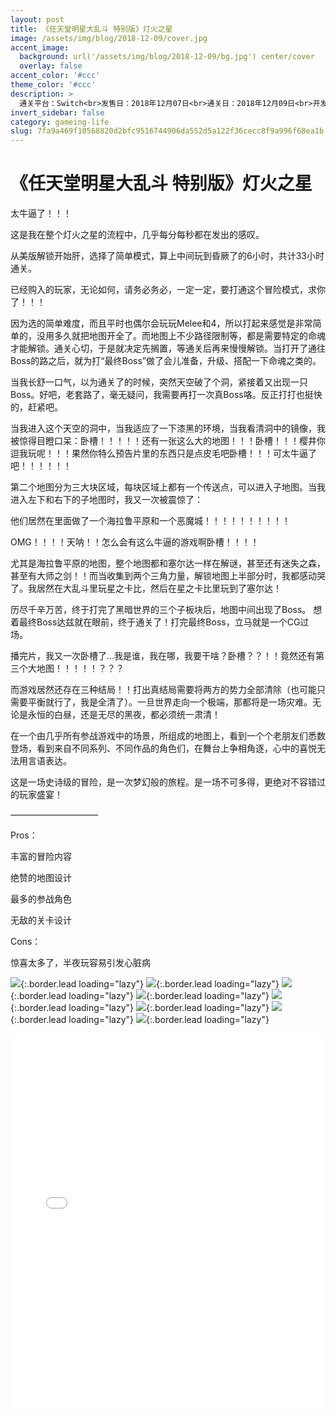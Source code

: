 ```yaml
---
layout: post
title: 《任天堂明星大乱斗 特别版》灯火之星
image: /assets/img/blog/2018-12-09/cover.jpg
accent_image: 
  background: url('/assets/img/blog/2018-12-09/bg.jpg') center/cover
  overlay: false
accent_color: '#ccc'
theme_color: '#ccc'
description: >
  通关平台：Switch<br>发售日：2018年12月07日<br>通关日：2018年12月09日<br>开发商：Sora, 万代南梦宫<br>发行商：Nintendo
invert_sidebar: false
category: gameing-life
slug: 7fa9a469f10568820d2bfc9516744906da552d5a122f36cecc8f9a996f68ea1b
---
```


# 《任天堂明星大乱斗 特别版》灯火之星

太牛逼了！！！

这是我在整个灯火之星的流程中，几乎每分每秒都在发出的感叹。

从美版解锁开始肝，选择了简单模式，算上中间玩到昏厥了的6小时，共计33小时通关。

已经购入的玩家，无论如何，请务必务必，一定一定，要打通这个冒险模式，求你了！！！

因为选的简单难度，而且平时也偶尔会玩玩Melee和4，所以打起来感觉是非常简单的，没用多久就把地图开全了。而地图上不少路径限制等，都是需要特定的命魂才能解锁。通关心切，于是就决定先搁置，等通关后再来慢慢解锁。当打开了通往Boss的路之后，就为打“最终Boss”做了会儿准备，升级、搭配一下命魂之类的。

当我长舒一口气，以为通关了的时候，突然天空破了个洞，紧接着又出现一只Boss。好吧，老套路了，毫无疑问，我需要再打一次真Boss咯。反正打打也挺快的，赶紧吧。

当我进入这个天空的洞中，当我适应了一下漆黑的环境，当我看清洞中的镜像，我被惊得目瞪口呆：卧槽！！！！！还有一张这么大的地图！！！卧槽！！！樱井你逗我玩呢！！！果然你特么预告片里的东西只是点皮毛吧卧槽！！！可太牛逼了吧！！！！！！​

第二个地图分为三大块区域，每块区域上都有一个传送点，可以进入子地图。当我进入左下和右下的子地图时，我又一次被震惊了：

他们居然在里面做了一个海拉鲁平原和一个恶魔城！！！！！！！！！！

OMG！！！！天呐！！怎么会有这么牛逼的游戏啊卧槽！！！！

尤其是海拉鲁平原的地图，整个地图都和塞尔达一样在解谜，甚至还有迷失之森，甚至有大师之剑！！而当收集到两个三角力量，解锁地图上半部分时，我都感动哭了。我居然在大乱斗里玩星之卡比，然后在星之卡比里玩到了塞尔达！

历尽千辛万苦，终于打完了黑暗世界的三个子板块后，地图中间出现了Boss。 想着最终Boss达兹就在眼前，终于通关了！打完最终Boss，立马就是一个CG过场。

播完片，我又一次卧槽了...我是谁，我在哪，我要干啥？卧槽？？！！竟然还有第三个大地图！！！！！？？？

而游戏居然还存在三种结局！！打出真结局需要将两方的势力全部清除（也可能只需要平衡就行了，我是全清了）。一旦世界走向一个极端，那都将是一场灾难。无论是永恒的白昼，还是无尽的黑夜，都必须统一肃清！

在一个由几乎所有参战游戏中的场景，所组成的地图上，看到一个个老朋友们悉数登场，看到来自不同系列、不同作品的角色们，在舞台上争相角逐，心中的喜悦无法用言语表达。

这是一场史诗级的冒险，是一次梦幻般的旅程。是一场不可多得，更绝对不容错过的玩家盛宴！

——————————

Pros：

丰富的冒险内容

绝赞的地图设计

最多的参战角色

无敌的关卡设计

Cons：

惊喜太多了，半夜玩容易引发心脏病


![](/assets/img/blog/2018-12-09/1.jpg){:.border.lead loading="lazy"}
![](/assets/img/blog/2018-12-09/2.jpg){:.border.lead loading="lazy"}
![](/assets/img/blog/2018-12-09/3.jpg){:.border.lead loading="lazy"}
![](/assets/img/blog/2018-12-09/4.jpg){:.border.lead loading="lazy"}
![](/assets/img/blog/2018-12-09/5.jpg){:.border.lead loading="lazy"}
![](/assets/img/blog/2018-12-09/6.jpg){:.border.lead loading="lazy"}
![](/assets/img/blog/2018-12-09/7.jpg){:.border.lead loading="lazy"}
![](/assets/img/blog/2018-12-09/8.jpg){:.border.lead loading="lazy"}

<iframe src="//player.bilibili.com/player.html?aid=37830090&bvid=BV17t411q72y&cid=66500323&page=1" class="lead" scrolling="no" border="0" frameborder="no" framespacing="0" allowfullscreen="true" width="100%" height="600" loading="lazy"> </iframe>

